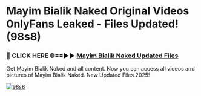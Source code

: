 # Mayim Bialik Naked Original Videos 0nlyFans Leaked - Files Updated! (98s8)

<h3>🔴 CLICK HERE 🌐==►► <a href="https://tinyurl.com/up5wt9bj" rel="nofollow">Mayim Bialik Naked Updated Files</a></h3>

Get Mayim Bialik Naked and all content. Now you can access all videos and pictures of Mayim Bialik Naked. New Updated Files 2025!

[![98s8](https://i.imgur.com/ABiUzMV.gif)](https://tinyurl.com/up5wt9bj)
